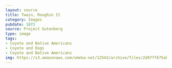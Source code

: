 ```yaml
---
layout: source
title: Twain, Roughin It
category: Images
pubdate: 1872
source: Project Gutenberg
type: image
tags:
- Coyote and Native Americans
- Coyote and Dogs
- Coyote and Native Americans 
img: https://s3.amazonaws.com/omeka-net/12543/archive/files/2d97ff675abfca22260573a95eb62a3a.jpg?AWSAccessKeyId=AKIAI3ATG3OSQLO5HGKA&Expires=1439524380&Signature=31mD5ncY9ZrEZ9CA1h3b70t5Foc%3D
---
```

